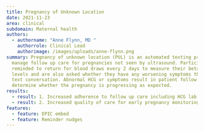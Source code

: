 ```yaml
---
title: Pregnancy of Unknown Location
date: 2021-11-23
area: clinical
subdomain: Maternal health
authors:
  - authorname: "Anne Flynn, MD "
    authorrole: Clinical Lead
    authorimage: /images/uploads/anne-flynn.png
summary: Pregnancy of unknown location (PUL) is an automated texting program to
  manage follow up care for pregnancies not seen by ultrasound. Participants are
  reminded to return for blood draws every 2 days to measure their beta HCG
  levels and are also asked whether they have any worsening symptoms through
  text conversation. Abnormal HCG or symptoms result in patient follow up to
  determine whether the pregnancy is progressing as expected.
results:
  - result: 1. Increased adherence to follow up care including HCG lab draws
  - result: 2. Increased quality of care for early pregnancy monitoring
features:
  - feature: EPIC embed
  - feature: Reminder nudges
---
```

